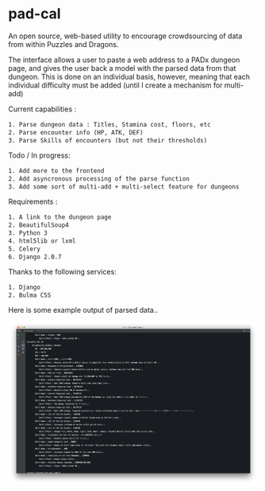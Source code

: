 # pad-cal
An open source, web-based utility to encourage crowdsourcing of data from within Puzzles and Dragons.

The interface allows a user to paste a web address to a PADx dungeon page, and gives the user back a model
with the parsed data from that dungeon. This is done on an individual basis, however, meaning that each individual
difficulty must be added (until I create a mechanism for multi-add)


 Current capabilities :

    1. Parse dungeon data : Titles, Stamina cost, floors, etc
    2. Parse encounter info (HP, ATK, DEF)
    3. Parse Skills of encounters (but not their thresholds)
    
    
Todo / In progress:

    1. Add more to the frontend
    2. Add asyncronous processing of the parse function
    3. Add some sort of multi-add + multi-select feature for dungeons

Requirements :

    1. A link to the dungeon page
    2. BeautifulSoup4
    3. Python 3
    4. html5lib or lxml
    5. Celery
    6. Django 2.0.7
    
    
Thanks to the following services:

    1. Django
    2. Bulma CSS
    
    


Here is some example output of parsed data..
    
![alt text](https://github.com/rohilthopu/pad-cal/blob/master/Screenshots/Screen%20Shot%202018-06-29%20at%201.20.29%20AM.png)
